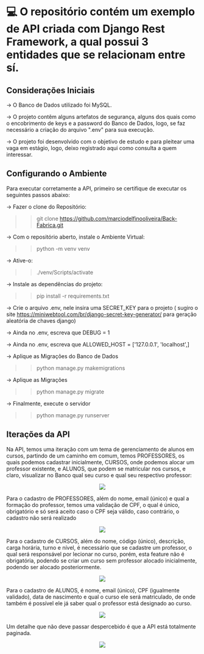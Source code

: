 # :computer: O repositório contém um exemplo de API criada com Django Rest Framework, a qual possui 3 entidades que se relacionam entre sí.

<h2 align="left">Considerações Iniciais</h2>

-> O Banco de Dados utilizado foi MySQL.

-> O projeto contêm alguns artefatos de segurança, alguns dos quais como o encobrimento de keys e a password do Banco de Dados, logo, se faz necessário a criação do arquivo ".env" para sua execução.

-> O projeto foi desenvolvido com o objetivo de estudo e para pleitear uma vaga em estágio, logo, deixo registrado aqui como consulta a quem interessar.

<h2 align="left">Configurando o Ambiente</h2>

Para executar corretamente a API, primeiro se certifique de executar os seguintes passos abaixo:

-> Fazer o clone do Repositório:

>> git clone https://github.com/marciodelfinooliveira/Back-Fabrica.git
>>

-> Com o repositório aberto, instale o Ambiente Virtual:

>> python -m venv venv
>>

-> Ative-o:

>> ./venv/Scripts/activate
>>

-> Instale as dependências do projeto:

>> pip install -r requirements.txt
>>

-> Crie o arquivo .env, nele insira uma  SECRET_KEY para o projeto ( sugiro o site https://miniwebtool.com/br/django-secret-key-generator/ para geração aleatória de chaves django)

-> Ainda no .env, escreva que DEBUG = 1

-> Ainda no .env, escreva que ALLOWED_HOST = ['127.0.0.1', 'localhost',]

-> Aplique as Migrações do Banco de Dados

>> python manage.py makemigrations
>>

-> Aplique as Migrações

>> python manage.py migrate
>>

-> Finalmente, execute o servidor

>> python manage.py runserver
>>

<h2 align="left">Iterações da API</h2>

Na API, temos uma iteração com um tema de gerenciamento de alunos em cursos, partindo de um caminho em comum, temos PROFESSORES, os quais podemos cadastrar inicialmente, CURSOS, onde podemos alocar um professor existente, e ALUNOS, que podem se matricular nos cursos, e claro, visualizar no Banco qual seu curso e qual seu respectivo professor: 

<p align="center">
  <img src="https://github.com/marciodelfinooliveira/Back-Fabrica/assets/141946311/c8c95199-04b4-4fbf-9063-cd4d04c156d2" />
</p>

Para o cadastro de PROFESSORES, além do nome, email (único) e qual a formação do professor, temos uma validação de CPF, o qual é único, obrigatório e só será aceito caso o CPF seja válido, caso contrário, o cadastro não será realizado

<p align="center">
  <img src="https://github.com/marciodelfinooliveira/Back-Fabrica/assets/141946311/869fe4f9-d290-4557-8bb6-f462e3465ac7" />
</p>

Para o cadastro de CURSOS, além do nome, código (único), descrição, carga horária, turno e nível, é necessário que se cadastre um professor, o qual será responsável por lecionar no curso, porém, esta feature não é obrigatória, podendo se criar um curso sem professor alocado inicialmente, podendo ser alocado posteriormente.

<p align="center">
  <img src="https://github.com/marciodelfinooliveira/Back-Fabrica/assets/141946311/143a94f8-7875-4d80-a93e-3ac104088803" />
</p>

Para o cadastro de ALUNOS, é nome, email (único), CPF (igualmente validado), data de nascimento e qual o curso ele será matriculado, de onde também é possível ele já saber qual o professor está designado ao curso.

<p align="center">
  <img src="https://github.com/marciodelfinooliveira/Back-Fabrica/assets/141946311/59a3f85e-8d99-4205-90fb-b9904098bc61" />
</p>

Um detalhe que não deve passar despercebido é que a API está totalmente paginada.

<p align="center">
  <img src="https://github.com/marciodelfinooliveira/Back-Fabrica/assets/141946311/d78cac78-55ee-4630-9f29-599583f3104d" />
</p>